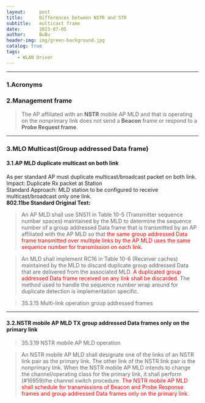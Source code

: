 ```yaml
---
layout:     post
title:      Differences between NSTR and STR  
subtitle:   multicast frame
date:       2023-07-05
author:     BuBu
header-img: img/green-background.jpg
catalog: true
tags: 
    - WLAN Driver
---
```


----------

### 1.Acronyms

### 2.Management frame

> The AP affiliated with an **NSTR** mobile AP MLD and that is operating on the nonprimary link does not send a **Beacon** frame or respond to a **Probe Request frame**.  


----------

### 3.MLO Multicast(Group addressed Data frame)



#### 3.1.AP MLD duplicate multicast on both link

As per standard AP must duplicate multicast/broadcast packet on both link.  
Impact: Duplicate Rx packet at Station   
Standard Approach: MLD station to be configured to receive multicast/broadcast only one link.  
**802.11be Standard Original Text:**   
> An AP MLD shall use SNS11 in Table 10-5 (Transmitter sequence number spaces) maintained by the MLD to determine the sequence number of a group addressed Data frame that is transmitted by an AP affiliated with the AP MLD so that <font color="#FF0000"> the same group addressed Data frame transmitted over multiple links by the AP MLD uses the same sequence number for transmission on each link.</font>  

> An MLD shall implement RC16 in Table 10-6 (Receiver caches) maintained by the MLD to discard duplicate group addressed Data that are delivered from the associated MLD. <font color="#FF0000">A duplicated group addressed Data frame received on any link shall be discarded.</font> The method used to handle the sequence number wrap around for duplicate detection is implementation specific.     

> 35.3.15 Multi-link operation group addressed frames

----------

#### 3.2.NSTR mobile AP MLD TX group addressed Data frames only on the primary link

>35.3.19 NSTR mobile AP MLD operation  

>An NSTR mobile AP MLD shall designate one of the links of an NSTR link pair as the primary link. The other link of the NSTR link pair is the nonprimary link. When the NSTR mobile AP MLD intends to change the channel/operating class for the primary link, it shall perform (#16959)the channel switch procedure. <font color="#FF0000">The NSTR mobile AP MLD shall schedule for transmissions of Beacon and Probe Response frames and group addressed Data frames only on the primary link. </font>  





